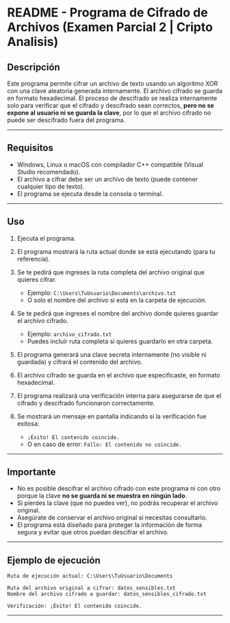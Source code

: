 # README - Programa de Cifrado de Archivos (Examen Parcial 2 | Cripto Analisis)

## Descripción

Este programa permite cifrar un archivo de texto usando un algoritmo XOR con una clave aleatoria generada internamente.
El archivo cifrado se guarda en formato hexadecimal. El proceso de descifrado se realiza internamente solo para verificar que el cifrado y descifrado sean correctos, **pero no se expone al usuario ni se guarda la clave**, por lo que el archivo cifrado no puede ser descifrado fuera del programa.

---

## Requisitos

* Windows, Linux o macOS con compilador C++ compatible (Visual Studio recomendado).
* El archivo a cifrar debe ser un archivo de texto (puede contener cualquier tipo de texto).
* El programa se ejecuta desde la consola o terminal.

---

## Uso

1. Ejecuta el programa.
2. El programa mostrará la ruta actual donde se está ejecutando (para tu referencia).
3. Se te pedirá que ingreses la ruta completa del archivo original que quieres cifrar.

   * Ejemplo: `C:\Users\TuUsuario\Documents\archivo.txt`
   * O solo el nombre del archivo si está en la carpeta de ejecución.
4. Se te pedirá que ingreses el nombre del archivo donde quieres guardar el archivo cifrado.

   * Ejemplo: `archivo_cifrado.txt`
   * Puedes incluir ruta completa si quieres guardarlo en otra carpeta.
5. El programa generará una clave secreta internamente (no visible ni guardada) y cifrará el contenido del archivo.
6. El archivo cifrado se guarda en el archivo que especificaste, en formato hexadecimal.
7. El programa realizará una verificación interna para asegurarse de que el cifrado y descifrado funcionaron correctamente.
8. Se mostrará un mensaje en pantalla indicando si la verificación fue exitosa:

   * `¡Éxito! El contenido coincide.`
   * O en caso de error: `Fallo: El contenido no coincide.`

---

## Importante

* No es posible descifrar el archivo cifrado con este programa ni con otro porque la clave **no se guarda ni se muestra en ningún lado**.
* Si pierdes la clave (que no puedes ver), no podrás recuperar el archivo original.
* Asegúrate de conservar el archivo original si necesitas consultarlo.
* El programa está diseñado para proteger la información de forma segura y evitar que otros puedan descifrar el archivo.

---

## Ejemplo de ejecución

```plaintext
Ruta de ejecución actual: C:\Users\TuUsuario\Documents

Ruta del archivo original a cifrar: datos_sensibles.txt
Nombre del archivo cifrado a guardar: datos_sensibles_cifrado.txt

Verificación: ¡Éxito! El contenido coincide.
```

---
